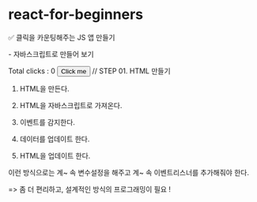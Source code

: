 # react-for-beginners
✅ 클릭을 카운팅해주는 JS 앱 만들기


﻿- 자바스크립트로 만들어 보기﻿
<!DOCTYPE html>
<html>
<body>
    <span>Total clicks : 0</span>
    <button id="btn">Click me</button>
    // STEP 01. HTML 만들기
</body>
<script>
    let counter = 0;
    const button = document.getElementById('btn');
    const span = document.querySelector('span');
    //STEP 02. HTML을 자바스크립트로 가져온다.
    function handleClick() {
        console.log('I have been clicked');
        counter = counter + 1;
        //STEP 04. 데이터를 업데이트 한다.
        span.innerText = `Total clicks : ${counter}`
        //STEP 05. HTML을 업데이트 한다.
    }
    button.addEventListener("click", handleClick); 
    //STEP 03. 이벤트를 감지한다.
</script>
</html>


1. HTML을 만든다.

2. HTML을 자바스크립트로 가져온다.

3. 이벤트를 감지한다.

4. 데이터를 업데이트 한다.

5. HTML을 업데이트 한다.



이런 방식으로는 계~ 속 변수설정을 해주고 계~ 속 이벤트리스너를 추가해줘야 한다.

=> 좀 더 편리하고, 설계적인 방식의 프로그래밍이 필요 !
